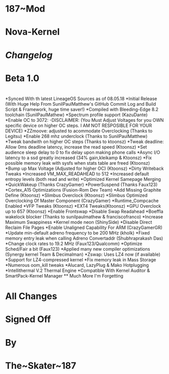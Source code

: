 #             187~Mod
#           Nova-Kernel
# ***********Changelog***********
#          
# Beta 1.0
# 

*Synced With th latest LineageOS Sources as of 08.05.18
*Initial Release (With Huge Help From SunilPaulMatthew's GitHub Commit Log and Build Script & Framework, huge time saver!)
*Compiled with Bleeding-Edge 8.2 toolchain (SunilPaulMathew)
*Spectrum profile support (KazuDante)
*Enable OC to 3072:
  -DISCLAIMER: (You Must Adjust Voltages for you OWN specific device on higher OC steps. I AM NOT RESPOSIBLE FOR YOUR DEVICE)
*ZZmoove: adjusted to acommodate Overclocking (Thanks to Legitsu)
*Enable 268 mhz underclock (Thanks to SunilPaulMatthew)
*Tweak bandwith on higher OC steps (Thanks to ktoonsz)
*Tweak deadline: Allow 0ms deadline latency, increase the read speed (Ktoonsz)
*Set audience sleep delay to 0 to fix delay upon making phone calls
*Async I/O latency to a ssd greatly increased (34% gain,kleikamp & Ktoonsz)
*Fix possible memory leak with sysfs when stats table are freed (Ktoonsz)
*Bump up Max Voltage (Adjusted for higher OC) (Ktoonsz)
*Dirty Writeback Tweaks
*Increased VM_MAX_READAHEAD to 512
*Increased default entropy levels (both read and write)
*Optimized Kernel Samepage Merging
*QuickWakeup (Thanks CrazyGamer)
*PowerSuspend  (Thanks Faux123)
*Cortex_A15 Optimizations (Fusion-Rom Dev Team)
*Add Missing Graphite Define (Ktoonsz)
*Slimbus Overclock (Ktoonsz)
*Slimbus Optimized Overclocking Of Master Component (CrazyGamer)
*Runtime_Compcache Enabled
*VFP Tweaks (Ktoonsz)
*EXT4 Tweaks(Ktoonsz)
*GPU Overclock up to 657 (Ktoonsz)
*Enable Frontswap
*Disable Swap Readahead
*Boeffla wakelock blocker (Thanks to sunilpaulmathew & franciscofranco)
*Increase Maximum Swappiness
*Kernel mode neon (ShinySide)
*Disable Direct Reclaim File Pages
*Enable Unaligned Capability For ARM (CrazyGamerGR)
*Update min-default adreno frequency to be 200 MHz (kholk)
*Fixed memory entry leak when calling Adreno Convertaddr (Shubhraprakash Das)
*Change clock rates to 19.2 MHz (Faux123/Qualcomm)
*Optimize Sched/Fair a bit (Faux123)
*Applied many new compiler optimizations (Synergy kernel Team & Decimalman)
*Zswap: Uses LZ4 now (if available)
*Support for LZ4-compressed kernel 
*Fix memory leak in Mass Storage
*Numerous oom_kill tweaks
*Alucard, LazyPlug & Mako Hotplugging
*Intellithermal V.2 Thermal Engine
*Compatible With Kernel Auditor & SmartPack-Kernel Manager
** Much More I'm Forgetting

# 
# All Changes
# Signed Off
# By
# The~Skater~187
